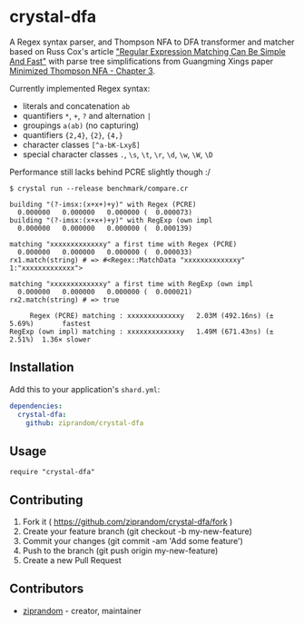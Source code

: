 # crystal-dfa

A Regex syntax parser, and Thompson NFA to DFA transformer and matcher based on Russ Cox's article ["Regular Expression Matching Can Be Simple And Fast"](https://swtch.com/~rsc/regexp/regexp1.html) with parse tree simplifications from Guangming Xings paper [Minimized Thompson NFA - Chapter 3](http://people.wku.edu/guangming.xing/thompsonnfa.pdf).

Currently implemented Regex syntax:

* literals and concatenation `ab`
* quantifiers `*`, `+`, `?` and alternation `|`
* groupings `a(ab)` (no capturing)
* quantifiers `{2,4}`, `{2}`, `{4,}`
* character classes `[^a-bK-Lxyß]`
* special character classes `.`, `\s`, `\t`, `\r`, `\d`, `\w`, `\W`, `\D`

Performance still lacks behind PCRE slightly though :/

```
$ crystal run --release benchmark/compare.cr

building "(?-imsx:(x+x+)+y)" with Regex (PCRE)
  0.000000   0.000000   0.000000 (  0.000073)
building "(?-imsx:(x+x+)+y)" with RegExp (own impl
  0.000000   0.000000   0.000000 (  0.000139)

matching "xxxxxxxxxxxxxy" a first time with Regex (PCRE)
  0.000000   0.000000   0.000000 (  0.000033)
rx1.match(string) # => #<Regex::MatchData "xxxxxxxxxxxxxy" 1:"xxxxxxxxxxxxx">

matching "xxxxxxxxxxxxxy" a first time with RegExp (own impl
  0.000000   0.000000   0.000000 (  0.000021)
rx2.match(string) # => true

     Regex (PCRE) matching : xxxxxxxxxxxxxy   2.03M (492.16ns) (± 5.69%)       fastest
RegExp (own impl) matching : xxxxxxxxxxxxxy   1.49M (671.43ns) (± 2.51%)  1.36× slower
```

## Installation

Add this to your application's `shard.yml`:

```yaml
dependencies:
  crystal-dfa:
    github: ziprandom/crystal-dfa
```

## Usage

```crystal
require "crystal-dfa"
```

## Contributing

1. Fork it ( https://github.com/ziprandom/crystal-dfa/fork )
2. Create your feature branch (git checkout -b my-new-feature)
3. Commit your changes (git commit -am 'Add some feature')
4. Push to the branch (git push origin my-new-feature)
5. Create a new Pull Request

## Contributors

- [ziprandom](https://github.com/ziprandom)  - creator, maintainer
